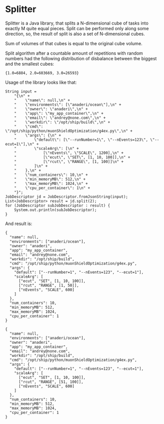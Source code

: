 Splitter
========

Splitter is a Java library, that splits a N-dimensional cube of tasks
into exactly M quite equal pieces. Split can be performed only along some direction,
so, the result of split is also a set of N-dimensional cubes.

Sum of volumes of that cubes is equal to the original cube volume.

Split algorithm after a countable amount of repetitions with random numbers had
the following distribution of disbalance between the biggest and the smallest
cubes:

    {1.0=6884, 2.0=603669, 3.0=26593}

Usage of the library looks like that:

    String input =
        "{\n" +
        "    \"name\": null,\n" +
        "    \"environments\": [\"anaderi/ocean\"],\n" +
        "    \"owner\": \"anaderi\",\n" +
        "    \"app\": \"my_app_container\",\n" +
        "    \"email\": \"andrey@none.com\",\n" +
        "    \"workdir\": \"/opt/ship/build\",\n" +
        "    \"cmd\": \"/opt/ship/python/muonShieldOptimization/g4ex.py\",\n" +
        "    \"args\": {\n" +
        "        \"default\": [\"--runNumber=1\", \"--nEvents=123\", \"--ecut=1\"],\n" +
        "        \"scaleArg\": [\n" +
        "            [\"nEvents\", \"SCALE\", 1200],\n" +
        "            [\"ecut\", \"SET\", [1, 10, 100]],\n" +
        "            [\"rcut\", \"RANGE\", [1, 100]]\n" +
        "        ]\n" +
        "    },\n" +
        "    \"num_containers\": 10,\n" +
        "    \"min_memoryMB\": 512,\n" +
        "    \"max_memoryMB\": 1024,\n" +
        "    \"cpu_per_container\": 1\n" +
        "}";
    JobDescriptor jd = JobDescriptor.fromJsonString(input);
    List<JobDescriptor> result = jd.split(2);
    for (JobDescriptor subJobDescriptor : result) {
        System.out.println(subJobDescriptor);
    }

And result is:

    {
      "name": null,
      "environments": ["anaderi/ocean"],
      "owner": "anaderi",
      "app": "my_app_container",
      "email": "andrey@none.com",
      "workdir": "/opt/ship/build",
      "cmd": "/opt/ship/python/muonShieldOptimization/g4ex.py",
      "args": {
        "default": ["--runNumber=1", "--nEvents=123", "--ecut=1"],
        "scaleArg": [
          ["ecut", "SET", [1, 10, 100]],
          ["rcut", "RANGE", [1, 50]],
          ["nEvents", "SCALE", 600]
        ]
      },
      "num_containers": 10,
      "min_memoryMB": 512,
      "max_memoryMB": 1024,
      "cpu_per_container": 1
    }

    {
      "name": null,
      "environments": ["anaderi/ocean"],
      "owner": "anaderi",
      "app": "my_app_container",
      "email": "andrey@none.com",
      "workdir": "/opt/ship/build",
      "cmd": "/opt/ship/python/muonShieldOptimization/g4ex.py",
      "args": {
        "default": ["--runNumber=1", "--nEvents=123", "--ecut=1"],
        "scaleArg": [  
          ["ecut", "SET", [1, 10, 100]],
          ["rcut", "RANGE", [51, 100]],
          ["nEvents", "SCALE", 600]
        ]
      },
      "num_containers": 10,
      "min_memoryMB": 512,
      "max_memoryMB": 1024,
      "cpu_per_container": 1
    }
